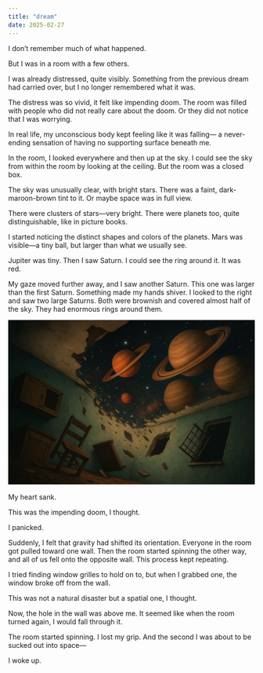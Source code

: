 ```yaml
---
title: "dream"
date: 2025-02-27
---
```

I don’t remember much of what happened.

But I was in a room with a few others.

I was already distressed, quite visibly. Something from the previous dream had carried over, but I no longer remembered what it was.

The distress was so vivid, it felt like impending doom. The room was filled with people who did not really care about the doom. Or they did not notice that I was worrying.

In real life, my unconscious body kept feeling like it was falling— a never-ending sensation of having no supporting surface beneath me.

In the room, I looked everywhere and then up at the sky. I could see the sky from within the room by looking at the ceiling. But the room was a closed box.

The sky was unusually clear, with bright stars. There was a faint, dark-maroon-brown tint to it. Or maybe space was in full view.

There were clusters of stars—very bright. There were planets too, quite distinguishable, like in picture books.

I started noticing the distinct shapes and colors of the planets. Mars was visible—a tiny ball, but larger than what we usually see.

Jupiter was tiny. Then I saw Saturn. I could see the ring around it. It was red.

My gaze moved further away, and I saw another Saturn. This one was larger than the first Saturn. Something made my hands shiver. I looked to the right and saw two large Saturns. Both were brownish and covered almost half of the sky. They had enormous rings around them.

![dream](https://raw.githubusercontent.com/harsh-nahar/assets/refs/heads/main/blog-images/dream.webp)

My heart sank.

This was the impending doom, I thought.

I panicked.

Suddenly, I felt that gravity had shifted its orientation. Everyone in the room got pulled toward one wall. Then the room started spinning the other way, and all of us fell onto the opposite wall. This process kept repeating.

I tried finding window grilles to hold on to, but when I grabbed one, the window broke off from the wall.

This was not a natural disaster but a spatial one, I thought.

Now, the hole in the wall was above me. It seemed like when the room turned again, I would fall through it.

The room started spinning. I lost my grip.
And the second I was about to be sucked out into space—

I woke up.
